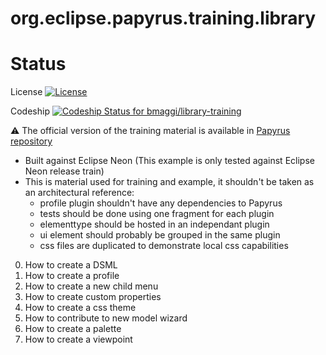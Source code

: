 org.eclipse.papyrus.training.library
=======================================

# Status

License [![License](https://img.shields.io/badge/license-EPL-blue.svg)](https://www.eclipse.org/legal/epl-v10.html)

Codeship [ ![Codeship Status for bmaggi/library-training](https://codeship.com/projects/93c25b50-55af-0134-4ca0-1e6b697efd61/status?branch=master)](https://codeship.com/projects/172132)

:warning: 
The official version of the training material is available in [Papyrus repository](https://git.eclipse.org/c/papyrus/org.eclipse.papyrus.git/tree/examples/library?h=streams/2.0-maintenance)
 - Built against Eclipse Neon (This example is only tested against Eclipse Neon release train)
 - This is material used for training and example, it shouldn't be taken as an architectural reference:
	- profile plugin shouldn't have any dependencies to Papyrus
	- tests should be done using one fragment for each plugin
	- elementtype should be hosted in an independant plugin
	- ui element should probably be grouped in the same plugin
	- css files are duplicated to demonstrate local css capabilities

0. How to create a DSML
1. How to create a profile 
2. How to create a new child menu
3. How to create custom properties
4. How to create a css theme
5. How to contribute to new model wizard
6. How to create a palette
7. How to create a viewpoint
 
 
